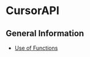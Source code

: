# CursorAPI

## General Information

* [Use of Functions](howtouse.md)

<!--

```csharp
public int GetMouseSpeed();
public void SetMouseSpeed(uint intSpeed);
```
#### use: 
```csharp
public int GetMouseSpeed();
public void SetMouseSpeed(uint intSpeed);
```
---

```csharp
public int GetMouseClickLock();
public void SetMouseClickLock(uint lock_);
```
```csharp
public int GetMouseShadow();
public void SetMouseShadow(uint yes);
```
```csharp
public int GetMouseVanish();
public void SetMouseVanish(uint yes);
```
-->
